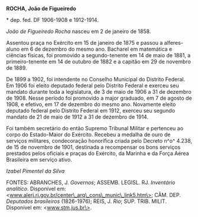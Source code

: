 **ROCHA, João de Figueiredo**

\* dep. fed. DF 1906-1908 e 1912-1914.

*João de Figueiredo Rocha* nasceu em 2 de janeiro de 1858.

Assentou praça no Exército em 15 de janeiro de 1875 e passou a
alferes-aluno em 6 de dezembro do mesmo ano. Bacharel em matemática e
ciências físicas, foi promovido a segundo-tenente em 14 de maio de 1881,
a primeiro-tenente em 14 de outubro de 1882 e a capitão em 29 de
novembro de 1889.

De 1899 a 1902, foi intendente no Conselho Municipal do Distrito
Federal. Em 1906 foi eleito deputado federal pelo Distrito Federal e
exerceu seu mandato durante toda a legislatura, de 3 de maio de 1906 a
31 de dezembro de 1908. Nesse período foi promovido a major graduado, em
7 de agosto de 1908, e efetivo, em 17 de dezembro do mesmo ano.
Novamente eleito deputado federal pelo Distrito Federal em 1912, exerceu
seu segundo mandato de 21 de maio de 1912 a 31 de dezembro de 1914.

Foi também secretário do então Supremo Tribunal Militar e pertenceu ao
corpo do Estado-Maior do Exército. Recebeu a medalha de ouro de serviços
militares, condecoração honorífica criada pelo Decreto n^o^ 4.238, de 15
de novembro de 1901, destinada a recompensar os bons serviços prestados
pelos oficiais e praças do Exército, da Marinha e da Força Aérea
Brasileira em serviço ativo.

*Izabel Pimentel da Silva*

FONTES: ABRANCHES, J. *Governos*; ASSEMB. LEGISL. RJ. *Inventário
analítico*. Disponível em:
\<www.alerj.rj.gov.br/center\_arq\_cons\_munic\_link5.htm\>; CÂM. DEP.
*Deputados brasileiros* (1826-1976); REIS, J. *Rio*; SUP. TRIB. MILIT.
Disponível em: \<www.stm.jus.br\>.
